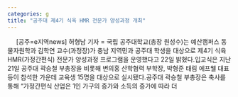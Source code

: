 ```yaml
---
categories: g
title: "공주대 제4기 식육 HMR 전문가 양성과정 개최"
---
```

&nbsp;&nbsp;&nbsp;&nbsp; [공주=e지역news] 허형남 기자 = 국립 공주대학교(총장 원성수)는 예산캠퍼스 동물자원학과 김학연 교수(과정장)가 충남 지역민과 공주대 학생을 대상으로 제4기 식육 HMR(가정간편식) 전문가 양성과정 프로그램을 운영했다고 22일 밝혔다.입교식은 지난 21일 공주대 곽승철 부총장을 비롯해 변의홍 산학협력 부학장, 박형준 태림 에프웰 대표 등이 참석한 가운데 교육생 15명을 대상으로 실시됐다.공주대 곽승철 부총장은 축사를 통해 “가정간편식 산업은 1인 가구의 증가와 소득의 증가에 따라 더